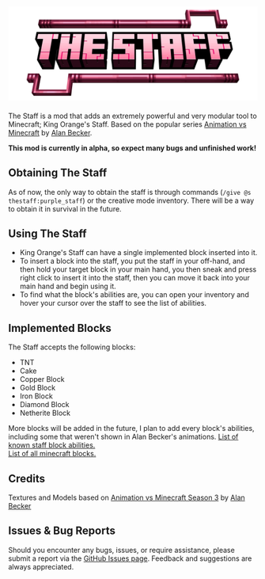 ![The Staff Logo Large](https://github.com/Skittlq/thestaff/blob/item-rendering-runtime/assets/brand/the%20staff%20logo.png?raw=true)
---
The Staff is a mod that adds an extremely powerful and very modular tool to Minecraft; King Orange's Staff.
Based on the popular series [Animation vs Minecraft](https://youtube.com/playlist?list=PL7z8SQeih5AdUZvp2JUdYW7WKfF9xa7Rh&si=ZhXCR8zkfpgDF98-) by [Alan Becker](https://www.youtube.com/@alanbecker).

**This mod is currently in alpha, so expect many bugs and unfinished work!**
## Obtaining The Staff
As of now, the only way to obtain the staff is through commands (`/give @s thestaff:purple_staff`) or the creative mode inventory. There will be a way to obtain it in survival in the future.
## Using The Staff
- King Orange's Staff can have a single implemented block inserted into it. 
- To insert a block into the staff, you put the staff in your off-hand, and then hold your target block in your main hand, you then sneak and press right click to insert it into the staff, then you can move it back into your main hand and begin using it. 
- To find what the block's abilities are, you can open your inventory and hover your cursor over the staff to see the list of abilities.
## Implemented Blocks
The Staff accepts the following blocks:
- TNT
- Cake
- Copper Block
- Gold Block
- Iron Block
- Diamond Block
- Netherite Block

More blocks will be added in the future, I plan to add every block's abilities, including some that weren't shown in Alan Becker's animations.
[List of known staff block abilities.](https://alanbecker.wiki/wiki/Staffs#Powers__Abilities "https://alanbecker.wiki/wiki/Staffs#Powers__Abilities")  
[List of all minecraft blocks.](https://minecraft.wiki/w/Block#List_of_blocks "https://minecraft.wiki/w/Block#List_of_blocks")
## Credits
Textures and Models based on [Animation vs Minecraft Season 3](https://www.youtube.com/watch?v=VWHTlq5Fcr8) by [Alan Becker](https://www.youtube.com/@alanbecker)
## Issues & Bug Reports
Should you encounter any bugs, issues, or require assistance, please submit a report via the [GitHub Issues page](https://github.com/Skittlq/thestaff/issues). Feedback and suggestions are always appreciated.
